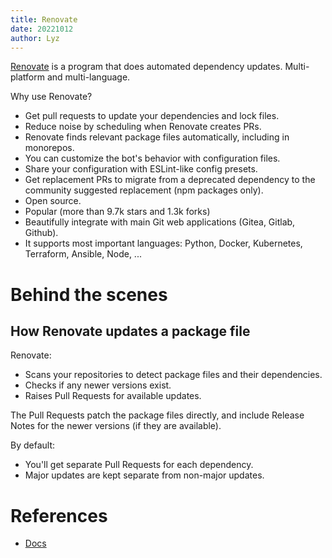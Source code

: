 ```yaml
---
title: Renovate
date: 20221012
author: Lyz
---
```


[Renovate](https://docs.renovatebot.com/) is a program that does automated
dependency updates. Multi-platform and multi-language.

Why use Renovate?

* Get pull requests to update your dependencies and lock files.
* Reduce noise by scheduling when Renovate creates PRs.
* Renovate finds relevant package files automatically, including in monorepos.
* You can customize the bot's behavior with configuration files.
* Share your configuration with ESLint-like config presets.
* Get replacement PRs to migrate from a deprecated dependency to the community
    suggested replacement (npm packages only).
* Open source.
* Popular (more than 9.7k stars and 1.3k forks)
* Beautifully integrate with main Git web applications (Gitea, Gitlab, Github).
* It supports most important languages: Python, Docker, Kubernetes, Terraform,
    Ansible, Node, ...

# Behind the scenes

## How Renovate updates a package file

Renovate:

* Scans your repositories to detect package files and their dependencies.
* Checks if any newer versions exist.
* Raises Pull Requests for available updates.

The Pull Requests patch the package files directly, and include Release Notes
for the newer versions (if they are available).

By default:

* You'll get separate Pull Requests for each dependency.
* Major updates are kept separate from non-major updates.

# References

* [Docs](https://docs.renovatebot.com/)
